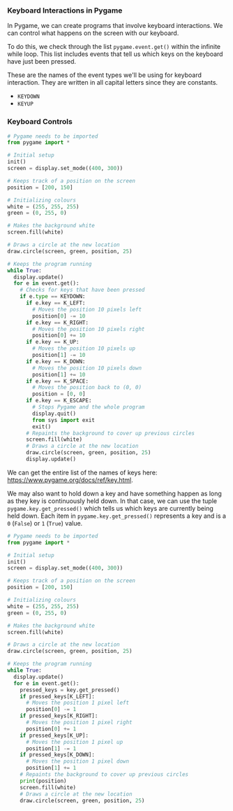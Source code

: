 ### Keyboard Interactions in Pygame

In Pygame, we can create programs that involve  keyboard interactions. We can control what happens on the screen with our keyboard. 

To do this, we check through the list `pygame.event.get()` within the infinite while loop. This list includes events that tell us which keys on the keyboard have just been pressed.

These are the names of the event types we'll be using for keyboard interaction. They are written in all capital letters since they are constants.

* `KEYDOWN`
* `KEYUP`

### Keyboard Controls

```python
# Pygame needs to be imported
from pygame import *

# Initial setup
init()
screen = display.set_mode((400, 300))

# Keeps track of a position on the screen
position = [200, 150]

# Initializing colours
white = (255, 255, 255)
green = (0, 255, 0)

# Makes the background white
screen.fill(white)

# Draws a circle at the new location
draw.circle(screen, green, position, 25)

# Keeps the program running
while True:
  display.update()
  for e in event.get():
    # Checks for keys that have been pressed
    if e.type == KEYDOWN:
      if e.key == K_LEFT:
        # Moves the position 10 pixels left
        position[0] -= 10
      if e.key == K_RIGHT:
        # Moves the position 10 pixels right
        position[0] += 10
      if e.key == K_UP:
        # Moves the position 10 pixels up
        position[1] -= 10
      if e.key == K_DOWN:
        # Moves the position 10 pixels down
        position[1] += 10
      if e.key == K_SPACE:
        # Moves the position back to (0, 0)
        position = [0, 0]        
      if e.key == K_ESCAPE:
        # Stops Pygame and the whole program
        display.quit()
        from sys import exit
        exit()
      # Repaints the background to cover up previous circles
      screen.fill(white)
      # Draws a circle at the new location
      draw.circle(screen, green, position, 25)
      display.update()
```

We can get the entire list of the names of keys here: https://www.pygame.org/docs/ref/key.html.

We may also want to hold down a key and have something happen as long as they key is continuously held down. In that case, we can use the tuple `pygame.key.get_pressed()` which tells us which keys are currently being held down. Each item in `pygame.key.get_pressed()` represents a key and is a `0` (`False`) or `1` (`True`) value.

```python
# Pygame needs to be imported
from pygame import *

# Initial setup
init()
screen = display.set_mode((400, 300))

# Keeps track of a position on the screen
position = [200, 150]

# Initializing colours
white = (255, 255, 255)
green = (0, 255, 0)

# Makes the background white
screen.fill(white)

# Draws a circle at the new location
draw.circle(screen, green, position, 25)

# Keeps the program running
while True:
  display.update()
  for e in event.get():
    pressed_keys = key.get_pressed()
    if pressed_keys[K_LEFT]:
      # Moves the position 1 pixel left
      position[0] -= 1
    if pressed_keys[K_RIGHT]:
      # Moves the position 1 pixel right
      position[0] += 1
    if pressed_keys[K_UP]:
      # Moves the position 1 pixel up
      position[1] -= 1
    if pressed_keys[K_DOWN]:
      # Moves the position 1 pixel down
      position[1] += 1
    # Repaints the background to cover up previous circles
    print(position)
    screen.fill(white)
    # Draws a circle at the new location
    draw.circle(screen, green, position, 25)
```
